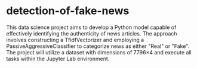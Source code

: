 # detection-of-fake-news
This data science project aims to develop a Python model capable of effectively identifying the authenticity of news articles. The approach involves constructing a TfidfVectorizer and employing a PassiveAggressiveClassifier to categorize news as either "Real" or "Fake". The project will utilize a dataset with dimensions of 7796×4 and execute all tasks within the Jupyter Lab environment.